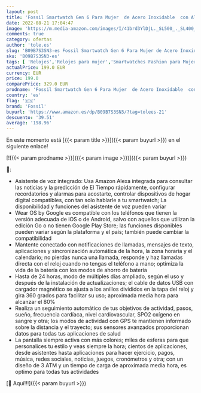 ```yaml
---
layout: post
title: 'Fossil Smartwatch Gen 6 Para Mujer  de Acero Inoxidable  con Alexa integrada  en Tono Plomizo  con Brazalete de Acero Inoxidable en Tono Gris  FTW6078'
date: 2022-08-21 17:04:47
image: 'https://m.media-amazon.com/images/I/41brd3YlDjL._SL500_._SL400_.jpg'
comments: true
category: ofertas
author: 'tole.es'
slug: 'B09B7S3SN3-es Fossil Smartwatch Gen 6 Para Mujer de Acero Inoxidable con...'
sku: 'B09B7S3SN3-es'
tags: [ 'Relojes','Relojes para mujer','Smartwatches Fashion para Mujer','alexa','fossil','🇪🇸', ]
actualPrice: 199.0 EUR
currency: EUR
price: 199.0
comparePrice: 329.0 EUR
prodname: 'Fossil Smartwatch Gen 6 Para Mujer  de Acero Inoxidable  con Alexa integrada  en Tono Plomizo  con Brazalete de Acero Inoxidable en Tono Gris  FTW6078'
country: 'es'
flag: '🇪🇸'
brand: 'Fossil'
buyurl: 'https://www.amazon.es/dp/B09B7S3SN3/?tag=tolees-21'
descuento: '39.51'
average: '198.96'
---
```


En este momento está [{{< param title >}}]({{< param buyurl >}}) en el siguiente enlace!

[![{{< param prodname >}}]({{< param image >}})]({{< param buyurl >}})

🔎:

- Asistente de voz integrado: Usa Amazon Alexa integrada para consultar las noticias y la predicción de El Tiempo rápidamente, configurar recordatorios y alarmas para acostarte, controlar dispositivos de hogar digital compatibles, con tan solo hablarle a tu smartwatch; La disponibilidad y funciones del asistente de voz pueden variar
- Wear OS by Google es compatible con los teléfonos que tienen la versión adecuada de iOS o de Android, salvo con aquellos que utilizan la edición Go o no tienen Google Play Store; las funciones disponibles pueden variar según la plataforma y el país; también puede cambiar la compatibilidad
- Mantente conectado con notificaciones de llamadas, mensajes de texto, aplicaciones y sincronización automática de la hora, la zona horaria y el calendario; no pierdas nunca una llamada, responde y haz llamadas directa con el reloj cuando no tengas el teléfono a mano; optimiza la vida de la batería con los modos de ahorro de batería
- Hasta de 24 horas, modo de múltiples días ampliado, según el uso y después de la instalación de actualizaciones; el cable de datos USB con cargador magnético se ajusta a los anillos divididos en la tapa del reloj y gira 360 grados para facilitar su uso; aproximada media hora para alcanzar el 80%
- Realiza un seguimiento automático de tus objetivos de actividad, pasos, sueño, frecuencia cardíaca, nivel cardiovascular, SPO2 oxígeno en sangre y otra; los modos de actividad con GPS te mantienen informado sobre la distancia y el trayecto; sus sensores avanzados proporcionan datos para todas tus aplicaciones de salud
- La pantalla siempre activa con más colores; miles de esferas para que personalices tu estilo y veas siempre la hora; cientos de aplicaciones, desde asistentes hasta aplicaciones para hacer ejercicio, pagos, música, redes sociales, noticias, juegos, cronómetros y otra; con un diseño de 3 ATM y un tiempo de carga de aproximada media hora, es optimo para todas tus actividades

[🛒 Aquí!!!]({{< param buyurl >}})

